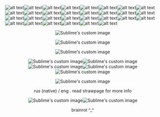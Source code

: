 ![alt text](https://64.media.tumblr.com/fed7547eb192de37b70b8b24dc2e8d00/21317507f7352712-9d/s100x200/e497f4c506114ac9d879aa57815a321006ccf7b9.pnj)![alt text](https://64.media.tumblr.com/8a299e8c9bd0c925e9422f641f56debe/faa09d870acece93-25/s100x200/598ac538382b87fc73c9e624022922de2ec26c57.gifv)![alt text](https://64.media.tumblr.com/956ce592cb472bd3f3a6f479c346315a/db10037502ed8937-fc/s100x200/c3d54b6c50611fb6e659425bfc252eb5a62ee914.webp)![alt text](https://64.media.tumblr.com/fa67d7c6d8cab664a13abd706b7fe25e/db10037502ed8937-52/s100x200/16b7ee8c2823b9ee0989d0f320c20bf6e035dee4.pnj)![alt text](https://64.media.tumblr.com/f80132971a764509c8ffc74c837f026b/5e5d02f1f6821b09-4f/s100x200/ac65c47221a4df4052b63a287ec59600de14cb7b.pnj)![alt text](https://64.media.tumblr.com/f289dbc416aae855fc6bc758e5ba8598/98c31fb27f01a822-ad/s100x200/f59b1be3efc218863cfb129f07993972b1c73ffb.gifv)![alt text](https://64.media.tumblr.com/d027c62ee90bf3ede2a41335943645dd/54389286ddc21e89-da/s100x200/268a91b837fb06d767914bd9d613e48a57236409.pnj)![alt text](https://64.media.tumblr.com/1dbb30453f7ede44751e40a928e9c802/a6969e4b8988d505-f0/s250x400/21d8db3cfe31fb23321ce4cc753334e39bd8ae46.pnj)![alt text](https://64.media.tumblr.com/e2139da2027d3e7e91d0433bc14db51a/b6d4a218025a3099-2c/s100x200/8b98d912414c927d412cf80541c667af1e0add9f.pnj)![alt text](https://64.media.tumblr.com/1f05704d0bb02629e4f0c9d2956d3f07/473928ea48888009-80/s100x200/de965c3755aa2cc768b659ab2a750e6bd101a16e.gifv)![alt text](https://64.media.tumblr.com/c8e8255266563289203e1d34088e5010/79d8b316934d24c3-3e/s100x200/22ffb4c2c864710a3cee9c4339905bd0ec7aed47.gifv)![alt text](https://64.media.tumblr.com/84784366e8645f95362cfbf77dc56c87/79d8b316934d24c3-65/s100x200/fae8663499b6bc9d75d78d91279874875ae917b3.gifv)![alt text](https://64.media.tumblr.com/49d942d916bd0deed7a5ed1a7b4fe1d9/3bf62ad8d20f8b2a-4e/s100x200/f2fc5bfe0ec035cda2785293df48caee29215f44.gifv)![alt text](https://64.media.tumblr.com/b3c387650d8c66e62d87eaaadc502073/21317507f7352712-90/s100x200/0e66996acce2e367ddb860482501bddb56e7f263.webp)![alt text](https://64.media.tumblr.com/05709a5f0eb47da30aee563c462a7338/21317507f7352712-4b/s100x200/7324b9651fc5c546142d791c39ff5201c274891b.webp)![alt text](https://64.media.tumblr.com/ead727db84dfc0162e7adbacc0ded202/eb607a4731ffe32c-52/s100x200/ca532c3552714e52626f3f7555f34bf613b4333b.webp)![alt text](https://64.media.tumblr.com/8378bab90b71ef16ff7068f5c1173a31/1aefeced37ef47a9-05/s100x200/45b9bf7cc27a177e22782c67d7d04d5c946102ed.gifv)![alt text](https://64.media.tumblr.com/fa981848bbf585110a1c61994f400710/b5665d8151427aee-53/s100x200/9edd37d839083b7bfd981eda145d385f7c1dc322.pnj)![alt text](https://64.media.tumblr.com/5a3a12b9bbbbccd727137fcbf93f19f9/267afa2b34347f20-61/s250x400/d080fc51036c1785e3acb5fcb4711bb686ef752d.gifv)![alt text](https://64.media.tumblr.com/40576a161a55d6f7717bc127b0c4b4f2/efb93e9c593a1dd7-cb/s100x200/d8df454ee666d09f7a8a5fb632a81401a5bede8c.pnj)![alt text](https://64.media.tumblr.com/68bb9e71ec030bfeb579002c6761aa36/b3d83bbf44993478-0d/s100x200/7569b62b2f614b7c533fc147604e5ea1e17dd887.gifv)![alt text](https://64.media.tumblr.com/b0b8182e3216c710e5c4d2251201af49/b3d83bbf44993478-9a/s100x200/00f5774708742ebfeed9ea6b5498f3f67d31b173.gifv)![alt text](https://64.media.tumblr.com/20d76c5378236ef23706b4aa693c9a29/86cd396632a5bfd3-6d/s100x200/af713d43f22aab3d66313796e044ae1000b6b4b1.pnj)![alt text](https://64.media.tumblr.com/f4eda3ef3732a96ba6c9addda1511060/05e51809ca144598-d3/s100x200/94d6d43f233957890fb89b4270696fa689f161b5.pnj)![alt text](https://64.media.tumblr.com/e13e9e5b564ba0b62abaa431441d43f7/0300ad4d2d3fd951-3b/s100x200/a88018372f5fcbe4220c2b59c7842c4187484725.gifv)![alt text](https://64.media.tumblr.com/e162b653f286752d13878c6f86221848/36bd4bbc8cd9631f-32/s100x200/26847fa07833051af7fb57b4a9b788e363d32014.gifv)![alt text](https://64.media.tumblr.com/d1185c56d2ce71fc7ecded029eb1d78a/0300ad4d2d3fd951-0c/s100x200/8764b2b6fec95f49d266a811c11554f7105a311b.pnj)![alt text](https://64.media.tumblr.com/ded720ba67dcc23aa1278a32838672fd/0300ad4d2d3fd951-11/s100x200/180a1bed30f8ab8cac03710e7ed97b762652e88b.pnj)![alt text](https://64.media.tumblr.com/a41d38f499b95b1f17c5e7e0a8b52804/1236a896e868270f-24/s100x200/808829aa46be03124b9378217284694a6d0b9378.pnj)![alt text](https://64.media.tumblr.com/58b311e04d42406228a5d21ede67b2f3/88ea3eeb73f3d5c4-a6/s100x200/c2821b6b2ccc3670d0642ba94a871d43f683995b.jpg)

<p align="center">
  <img src="https://sun9-64.userapi.com/impg/Ys68wNu2aFtKWLIvB_sTJUltnknNvckKvJeoQQ/CZ-hFTb88Gs.jpg?size=400x363&quality=96&sign=97fdee1ba5b4bf6ef9b9777509c09fb9&type=album" alt="Sublime's custom image"/>
</p>
<p align="center">
  <img src="https://64.media.tumblr.com/6886c38f1328500fae851bebf96c8c8d/0849fa6899c3a334-9b/s540x810/a06c7e0342f4ec73f6ee8fa3c05346cfb696db5b.gifv" alt="Sublime's custom image"/>
</p>
<p align="center">
  <img src="https://github.com/user-attachments/assets/a66d8325-7879-4087-ac48-3c2f1ad067fc" alt="Sublime's custom image"/>
</p>
<p align="center">
  <img src="https://github.com/user-attachments/assets/f6bb60df-38ff-43e2-9580-509396765a53" alt="Sublime's custom image"/><img src="https://github.com/user-attachments/assets/f6bb60df-38ff-43e2-9580-509396765a53" alt="Sublime's custom image"/><img src="https://github.com/user-attachments/assets/f6bb60df-38ff-43e2-9580-509396765a53" alt="Sublime's custom image"/><img src="https://github.com/user-attachments/assets/f6bb60df-38ff-43e2-9580-509396765a53" alt="Sublime's custom image"/><img src="https://github.com/user-attachments/assets/f6bb60df-38ff-43e2-9580-509396765a53" alt="Sublime's custom image"/>


<p align="center">
  <img src="https://github.com/user-attachments/assets/e05fcedc-e5dc-403d-9ea7-0d199449d46d" alt="Sublime's custom image"/>
</p>

<p align="center"> rus (native) / eng . read strawpage for more info
  
<p align="center">
  <img src="https://sun9-33.userapi.com/impg/WE4pObCPnfPcoetT4UdWMY2-FJ9wM8ievlYvyA/O6nsboghFRU.jpg?size=494x128&quality=95&sign=ddf44b109db554048c97763f19e1de99&type=album" alt="Sublime's custom image"/><img src="https://64.media.tumblr.com/5a502016c0eee87e460bd685992318bd/0a049cf6e68c3c6c-5e/s250x400/c4e61cc8109807fe63c5a9ffde4bb3aacd92a954.pnj" alt="Sublime's custom image"/>
</p>
<p align="center"> brainrot ^_^



